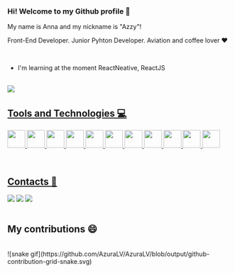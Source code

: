 ### Hi!  Welcome to my Github profile 👋
My name is Anna and my nickname is "Azzy"!

Front-End Developer. Junior Pyhton Developer. Aviation and coffee lover :heart:

<br/>

- I'm learning at the moment ReactNeative, ReactJS
<br/><br/>

<div><a href="https://github.com/AzuraLV"><img height="180em" src="https://github-readme-stats.vercel.app/api?username=AzuraLV&show_icons=true&theme=dracula&include_all_commits=true&count_private=true"/></div>


 ## Tools and Technologies :computer:
<img src="https://cdn.jsdelivr.net/gh/devicons/devicon/icons/html5/html5-original.svg" width="40" height="40"/>   <img src="https://cdn.jsdelivr.net/gh/devicons/devicon/icons/javascript/javascript-original.svg" width="40" height="40"/>   <img src="https://cdn.jsdelivr.net/gh/devicons/devicon/icons/css3/css3-original.svg" width="40" height="40"/>   <img src="https://cdn.jsdelivr.net/gh/devicons/devicon/icons/figma/figma-original.svg" width="40" height="40"/>   <img src="https://cdn.jsdelivr.net/gh/devicons/devicon/icons/postgresql/postgresql-original.svg" width="40" height="40"/>   <img src="https://cdn.jsdelivr.net/gh/devicons/devicon/icons/mongodb/mongodb-original.svg" width="40" height="40"/>   <img src="https://cdn.jsdelivr.net/gh/devicons/devicon/icons/react/react-original.svg" width="40" height="40"/>   <img src="https://cdn.jsdelivr.net/gh/devicons/devicon/icons/python/python-original.svg" width="40" height="40"/>   <img src="https://cdn.jsdelivr.net/gh/devicons/devicon/icons/vscode/vscode-original.svg" width="40" height="40"/>   <img src="https://cdn.jsdelivr.net/gh/devicons/devicon/icons/visualstudio/visualstudio-plain.svg" width="40" height="40"/>   <img src="https://cdn.jsdelivr.net/gh/devicons/devicon/icons/github/github-original.svg" width="40" height="40"/>
  
<br/>
  
## Contacts :speech_balloon:
<div><a href="https://instagram.com/azzy.lv" target="_blank"><img src="https://img.shields.io/badge/-Instagram-%23E4405F?style=for-the-badge&logo=instagram&logoColor=white" target="_blank"></a>  <a href = "mailto:annabeatriz201486@gmail.com"><img src="https://img.shields.io/badge/Gmail-D14836?style=for-the-badge&logo=gmail&logoColor=white" target="_blank"></a>   <a href="https://www.linkedin.com/in/linkedin.com/in/anna-beatriz-silva-7b0246251" target="_blank"><img src="https://img.shields.io/badge/-LinkedIn-%230077B5?style=for-the-badge&logo=linkedin&logoColor=white" target="_blank"></a>   </div>

<br/>

## My contributions :smile:

<br/>
![snake gif](https://github.com/AzuraLV/AzuraLV/blob/output/github-contribution-grid-snake.svg)
